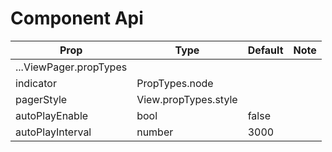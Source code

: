# <IndicatorViewPager /> Component Api
| Prop | Type | Default | Note |
| --- | --- | --- | --- |
| ...ViewPager.propTypes |  |  |   |
| indicator | PropTypes.node |  |  |
| pagerStyle | View.propTypes.style |  |  |
| autoPlayEnable | bool | false |  |
| autoPlayInterval | number | 3000  |  |


